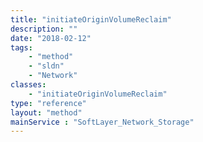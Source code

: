 ```yaml
---
title: "initiateOriginVolumeReclaim"
description: ""
date: "2018-02-12"
tags:
    - "method"
    - "sldn"
    - "Network"
classes:
    - "initiateOriginVolumeReclaim"
type: "reference"
layout: "method"
mainService : "SoftLayer_Network_Storage"
---
```


